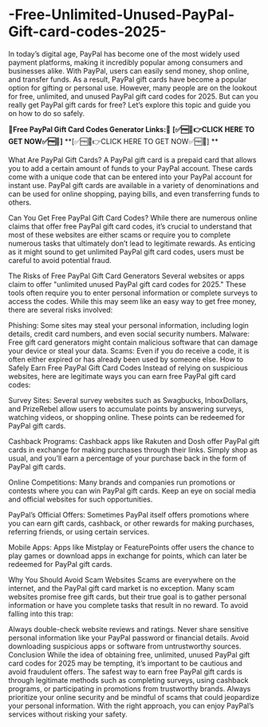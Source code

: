 # -Free-Unlimited-Unused-PayPal-Gift-card-codes-2025-
In today’s digital age, PayPal has become one of the most widely used payment platforms, making it incredibly popular among consumers and businesses alike. With PayPal, users can easily send money, shop online, and transfer funds. As a result, PayPal gift cards have become a popular option for gifting or personal use. However, many people are on the lookout for free, unlimited, and unused PayPal gift card codes for 2025. But can you really get PayPal gift cards for free? Let’s explore this topic and guide you on how to do so safely.

**💯Free PayPal Gift Card Codes Generator Links:💯**
**[✅🆓🎁👉CLICK HERE TO GET NOW✅🆓🎁]**
**[✅🆓🎁👉CLICK HERE TO GET NOW✅🆓🎁] **

What Are PayPal Gift Cards?
A PayPal gift card is a prepaid card that allows you to add a certain amount of funds to your PayPal account. These cards come with a unique code that can be entered into your PayPal account for instant use. PayPal gift cards are available in a variety of denominations and can be used for online shopping, paying bills, and even transferring funds to others.

Can You Get Free PayPal Gift Card Codes?
While there are numerous online claims that offer free PayPal gift card codes, it’s crucial to understand that most of these websites are either scams or require you to complete numerous tasks that ultimately don’t lead to legitimate rewards. As enticing as it might sound to get unlimited PayPal gift card codes, users must be careful to avoid potential fraud.

The Risks of Free PayPal Gift Card Generators
Several websites or apps claim to offer "unlimited unused PayPal gift card codes for 2025." These tools often require you to enter personal information or complete surveys to access the codes. While this may seem like an easy way to get free money, there are several risks involved:

Phishing: Some sites may steal your personal information, including login details, credit card numbers, and even social security numbers.
Malware: Free gift card generators might contain malicious software that can damage your device or steal your data.
Scams: Even if you do receive a code, it is often either expired or has already been used by someone else.
How to Safely Earn Free PayPal Gift Card Codes
Instead of relying on suspicious websites, here are legitimate ways you can earn free PayPal gift card codes:

Survey Sites: Several survey websites such as Swagbucks, InboxDollars, and PrizeRebel allow users to accumulate points by answering surveys, watching videos, or shopping online. These points can be redeemed for PayPal gift cards.

Cashback Programs: Cashback apps like Rakuten and Dosh offer PayPal gift cards in exchange for making purchases through their links. Simply shop as usual, and you’ll earn a percentage of your purchase back in the form of PayPal gift cards.

Online Competitions: Many brands and companies run promotions or contests where you can win PayPal gift cards. Keep an eye on social media and official websites for such opportunities.

PayPal’s Official Offers: Sometimes PayPal itself offers promotions where you can earn gift cards, cashback, or other rewards for making purchases, referring friends, or using certain services.

Mobile Apps: Apps like Mistplay or FeaturePoints offer users the chance to play games or download apps in exchange for points, which can later be redeemed for PayPal gift cards.

Why You Should Avoid Scam Websites
Scams are everywhere on the internet, and the PayPal gift card market is no exception. Many scam websites promise free gift cards, but their true goal is to gather personal information or have you complete tasks that result in no reward. To avoid falling into this trap:

Always double-check website reviews and ratings.
Never share sensitive personal information like your PayPal password or financial details.
Avoid downloading suspicious apps or software from untrustworthy sources.
Conclusion
While the idea of obtaining free, unlimited, unused PayPal gift card codes for 2025 may be tempting, it’s important to be cautious and avoid fraudulent offers. The safest way to earn free PayPal gift cards is through legitimate methods such as completing surveys, using cashback programs, or participating in promotions from trustworthy brands. Always prioritize your online security and be mindful of scams that could jeopardize your personal information. With the right approach, you can enjoy PayPal’s services without risking your safety.




